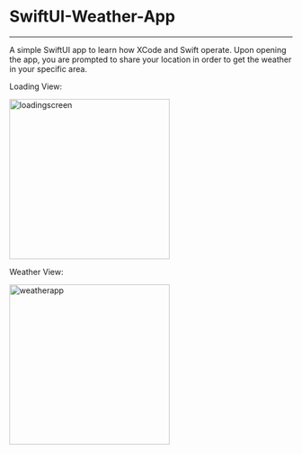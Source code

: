 # SwiftUI-Weather-App
---
A simple SwiftUI app to learn how XCode and Swift operate.
Upon opening the app, you are prompted to share your location in order to get the weather in your specific area.

Loading View:

<img width="285" alt="loadingscreen" src="https://github.com/mukhulm4/SwiftUI-Weather-App/assets/132312426/8371d407-79a2-4ef4-a2ef-00c30ffa32d0">

Weather View:

<img width="285" alt="weatherapp" src="https://github.com/mukhulm4/SwiftUI-Weather-App/assets/132312426/7e897523-e1f8-4d8e-9cee-e23c3b225e7e">
